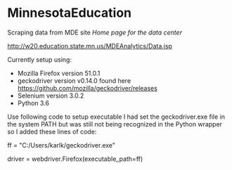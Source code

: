 # MinnesotaEducation
 Scraping data from MDE site
 _Home page for the data center_
 
http://w20.education.state.mn.us/MDEAnalytics/Data.jsp

Currently setup using:
* Mozilla Firefox version 51.0.1
* geckodriver version v0.14.0 found here https://github.com/mozilla/geckodriver/releases
* Selenium version 3.0.2
* Python 3.6

Use following code to setup executable
I had set the geckodriver.exe file in the system PATH but was still not being recognized in the Python wrapper so I added these lines of code:

ff = "C:/Users/karlk/geckodriver.exe"

driver = webdriver.Firefox(executable_path=ff)
